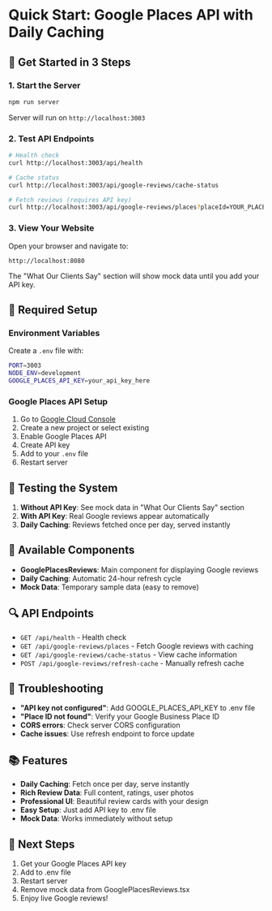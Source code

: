 # Quick Start: Google Places API with Daily Caching

## 🚀 Get Started in 3 Steps

### 1. Start the Server
```bash
npm run server
```
Server will run on `http://localhost:3003`

### 2. Test API Endpoints
```bash
# Health check
curl http://localhost:3003/api/health

# Cache status
curl http://localhost:3003/api/google-reviews/cache-status

# Fetch reviews (requires API key)
curl http://localhost:3003/api/google-reviews/places?placeId=YOUR_PLACE_ID
```

### 3. View Your Website
Open your browser and navigate to:
```
http://localhost:8080
```
The "What Our Clients Say" section will show mock data until you add your API key.

## 🔑 Required Setup

### Environment Variables
Create a `.env` file with:
```bash
PORT=3003
NODE_ENV=development
GOOGLE_PLACES_API_KEY=your_api_key_here
```

### Google Places API Setup
1. Go to [Google Cloud Console](https://console.cloud.google.com)
2. Create a new project or select existing
3. Enable Google Places API
4. Create API key
5. Add to your `.env` file
6. Restart server

## 🧪 Testing the System

1. **Without API Key**: See mock data in "What Our Clients Say" section
2. **With API Key**: Real Google reviews appear automatically
3. **Daily Caching**: Reviews fetched once per day, served instantly

## 📱 Available Components

- **GooglePlacesReviews**: Main component for displaying Google reviews
- **Daily Caching**: Automatic 24-hour refresh cycle
- **Mock Data**: Temporary sample data (easy to remove)

## 🔍 API Endpoints

- `GET /api/health` - Health check
- `GET /api/google-reviews/places` - Fetch Google reviews with caching
- `GET /api/google-reviews/cache-status` - View cache information
- `POST /api/google-reviews/refresh-cache` - Manually refresh cache

## 🚨 Troubleshooting

- **"API key not configured"**: Add GOOGLE_PLACES_API_KEY to .env file
- **"Place ID not found"**: Verify your Google Business Place ID
- **CORS errors**: Check server CORS configuration
- **Cache issues**: Use refresh endpoint to force update

## 📚 Features

- **Daily Caching**: Fetch once per day, serve instantly
- **Rich Review Data**: Full content, ratings, user photos
- **Professional UI**: Beautiful review cards with your design
- **Easy Setup**: Just add API key to .env file
- **Mock Data**: Works immediately without setup

## 🎯 Next Steps

1. Get your Google Places API key
2. Add to .env file
3. Restart server
4. Remove mock data from GooglePlacesReviews.tsx
5. Enjoy live Google reviews!

